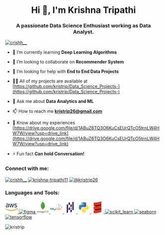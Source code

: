 <h1 align="center">Hi 👋, I'm Krishna Tripathi</h1>
<h3 align="center">A passionate Data Science Enthusiast working as Data Analyst.</h3>

<p align="left"> <a href="https://twitter.com/crishh__" target="blank"><img src="https://img.shields.io/twitter/follow/crishh__?logo=twitter&style=for-the-badge" alt="crishh__" /></a> </p>

- 🌱 I’m currently learning **Deep Learning Algorithms**

- 👯 I’m looking to collaborate on **Recommender System**

- 🤝 I’m looking for help with **End to End Data Projects**

- 👨‍💻 All of my projects are available at [https://github.com/kristrip/Data_Science_Projects-](https://github.com/kristrip/Data_Science_Projects-)

- 💬 Ask me about **Data Analytics and ML**

- 📫 How to reach me **kristrip26@gmail.com**

- 📄 Know about my experiences [https://drive.google.com/file/d/1ABuZ6TQ3O6KuCsEUrQTcO5trnLW4HW7W/view?usp=drive_link](https://drive.google.com/file/d/1ABuZ6TQ3O6KuCsEUrQTcO5trnLW4HW7W/view?usp=drive_link)

- ⚡ Fun fact **Can hold Conversation!**

<h3 align="left">Connect with me:</h3>
<p align="left">
<a href="https://twitter.com/crishh__" target="blank"><img align="center" src="https://raw.githubusercontent.com/rahuldkjain/github-profile-readme-generator/master/src/images/icons/Social/twitter.svg" alt="crishh__" height="30" width="40" /></a>
<a href="https://linkedin.com/in/krishna-tripathi11" target="blank"><img align="center" src="https://raw.githubusercontent.com/rahuldkjain/github-profile-readme-generator/master/src/images/icons/Social/linked-in-alt.svg" alt="krishna-tripathi11" height="30" width="40" /></a>
<a href="https://www.hackerrank.com/@kristrip26" target="blank"><img align="center" src="https://raw.githubusercontent.com/rahuldkjain/github-profile-readme-generator/master/src/images/icons/Social/hackerrank.svg" alt="@kristrip26" height="30" width="40" /></a>
</p>

<h3 align="left">Languages and Tools:</h3>
<p align="left"> <a href="https://aws.amazon.com" target="_blank" rel="noreferrer"> <img src="https://raw.githubusercontent.com/devicons/devicon/master/icons/amazonwebservices/amazonwebservices-original-wordmark.svg" alt="aws" width="40" height="40"/> </a> <a href="https://www.figma.com/" target="_blank" rel="noreferrer"> <img src="https://www.vectorlogo.zone/logos/figma/figma-icon.svg" alt="figma" width="40" height="40"/> </a> <a href="https://www.mongodb.com/" target="_blank" rel="noreferrer"> <img src="https://raw.githubusercontent.com/devicons/devicon/master/icons/mongodb/mongodb-original-wordmark.svg" alt="mongodb" width="40" height="40"/> </a> <a href="https://www.mysql.com/" target="_blank" rel="noreferrer"> <img src="https://raw.githubusercontent.com/devicons/devicon/master/icons/mysql/mysql-original-wordmark.svg" alt="mysql" width="40" height="40"/> </a> <a href="https://pandas.pydata.org/" target="_blank" rel="noreferrer"> <img src="https://raw.githubusercontent.com/devicons/devicon/2ae2a900d2f041da66e950e4d48052658d850630/icons/pandas/pandas-original.svg" alt="pandas" width="40" height="40"/> </a> <a href="https://www.python.org" target="_blank" rel="noreferrer"> <img src="https://raw.githubusercontent.com/devicons/devicon/master/icons/python/python-original.svg" alt="python" width="40" height="40"/> </a> <a href="https://www.scala-lang.org" target="_blank" rel="noreferrer"> <img src="https://raw.githubusercontent.com/devicons/devicon/master/icons/scala/scala-original.svg" alt="scala" width="40" height="40"/> </a> <a href="https://scikit-learn.org/" target="_blank" rel="noreferrer"> <img src="https://upload.wikimedia.org/wikipedia/commons/0/05/Scikit_learn_logo_small.svg" alt="scikit_learn" width="40" height="40"/> </a> <a href="https://seaborn.pydata.org/" target="_blank" rel="noreferrer"> <img src="https://seaborn.pydata.org/_images/logo-mark-lightbg.svg" alt="seaborn" width="40" height="40"/> </a> <a href="https://www.tensorflow.org" target="_blank" rel="noreferrer"> <img src="https://www.vectorlogo.zone/logos/tensorflow/tensorflow-icon.svg" alt="tensorflow" width="40" height="40"/> </a> </p>

<p><img align="center" src="https://github-readme-stats.vercel.app/api/top-langs?username=kristrip&show_icons=true&locale=en&layout=compact" alt="kristrip" /></p>
